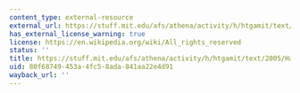 ```yaml
---
content_type: external-resource
external_url: https://stuff.mit.edu/afs/athena/activity/h/htgamit/text/2005/HackingSection.txt
has_external_license_warning: true
license: https://en.wikipedia.org/wiki/All_rights_reserved
status: ''
title: https://stuff.mit.edu/afs/athena/activity/h/htgamit/text/2005/HackingSection.txt
uid: 80f68749-453a-4fc5-8ada-841aa22e4d91
wayback_url: ''
---
```


